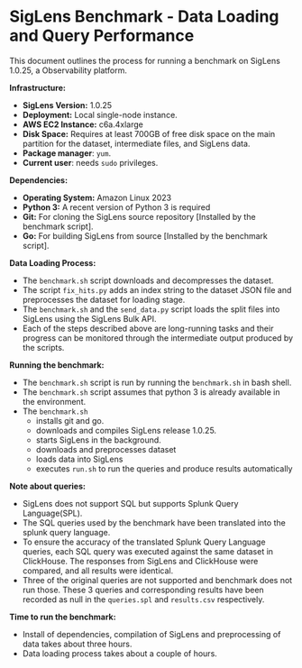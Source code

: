# SigLens Benchmark - Data Loading and Query Performance

This document outlines the process for running a benchmark on SigLens 1.0.25, a Observability platform.

**Infrastructure:**
*   **SigLens Version:** 1.0.25
*   **Deployment:** Local single-node instance.
*   **AWS EC2 Instance:** c6a.4xlarge
*   **Disk Space:** Requires at least 700GB of free disk space on the main partition for the dataset, intermediate files, and SigLens data.
* **Package manager**: `yum`.
* **Current user**: needs `sudo` privileges.

**Dependencies:**

*   **Operating System:** Amazon Linux 2023
*   **Python 3:** A recent version of Python 3 is required
*   **Git:** For cloning the SigLens source repository [Installed by the benchmark script].
*   **Go:** For building SigLens from source [Installed by the benchmark script].

**Data Loading Process:**
*   The `benchmark.sh` script downloads and decompresses the dataset.
*   The script `fix_hits.py` adds an index string to the dataset JSON file and preprocesses the dataset for loading stage.
*   The `benchmark.sh` and the `send_data.py` script loads the split files into SigLens using the SigLens Bulk API.
*   Each of the steps described above are long-running tasks and their progress can be monitored through the intermediate output produced by the scripts.

**Running the benchmark:**
*   The `benchmark.sh` script is run by running the `benchmark.sh` in bash shell.
*   The `benchmark.sh` script assumes that python 3 is already available in the environment.
*   The `benchmark.sh`
    *   installs git and go.
    *   downloads and compiles SigLens release 1.0.25.
    *   starts SigLens in the background.
    *   downloads and preprocesses dataset
    *   loads data into SigLens
    *   executes `run.sh` to run the queries and produce results automatically

**Note about queries:**
*   SigLens does not support SQL but supports Splunk Query Language(SPL).
*   The SQL queries used by the benchmark have been translated into the splunk query language.
*   To ensure the accuracy of the translated Splunk Query Language queries, each SQL query was executed against the same dataset in ClickHouse. The responses from SigLens and ClickHouse were compared, and all results were identical.
*   Three of the original queries are not supported and benchmark does not run those. These 3 queries and corresponding results have been recorded as null in the `queries.spl` and `results.csv` respectively.

**Time to run the benchmark:**
- Install of dependencies, compilation of SigLens and preprocessing of data takes about three hours.
- Data loading process takes about a couple of hours.